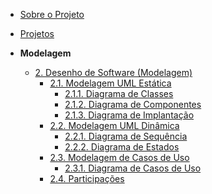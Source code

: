 <!-- docs/_sidebar.md -->

- [Sobre o Projeto](/)
- [Projetos](/Projeto/Projeto.md)

- **Modelagem**
  - [2. Desenho de Software (Modelagem)](/Modelagem/modelagem.md)
    - [2.1. Modelagem UML Estática](/Modelagem/estatica/index.md)
      - [2.1.1. Diagrama de Classes](/Modelagem/estatica/diagrama-de-classes.md)
      - [2.1.2. Diagrama de Componentes](/Modelagem/estatica/diagrama-de-componentes.md)
      - [2.1.3. Diagrama de Implantação](/Modelagem/estatica/diagrama-de-implantação.md)
    - [2.2. Modelagem UML Dinâmica](/Modelagem/dinamica/index.md)
      - [2.2.1. Diagrama de Sequência](/Modelagem/dinamica/diagrama-de-sequencia.md)
      - [2.2.2. Diagrama de Estados](/Modelagem/dinamica/diagrama-de-estados.md)
    - [2.3. Modelagem de Casos de Uso](Modelagem/organizacional/index.md)
      - [2.3.1. Diagrama de Casos de Uso](Modelagem/organizacional/diagrama-de-casos-de-uso.md)
    - [2.4. Participações](Projeto/participacoes.md)
